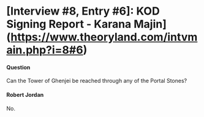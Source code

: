 # [Interview #8, Entry #6]: KOD Signing Report - Karana Majin](https://www.theoryland.com/intvmain.php?i=8#6)

#### Question

Can the Tower of Ghenjei be reached through any of the Portal Stones?

#### Robert Jordan

No.

